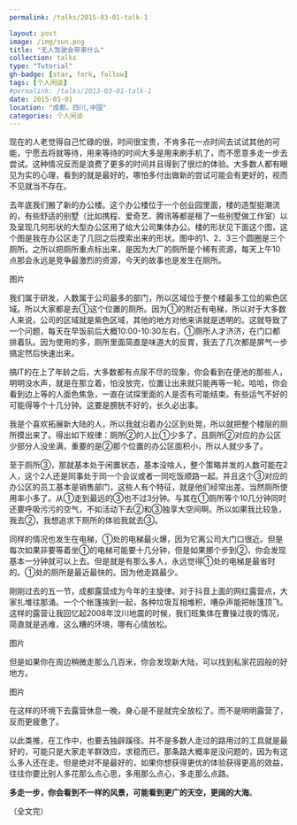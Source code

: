 ```yaml
---
permalink: /talks/2015-03-01-talk-1

layout: post
image: /img/sun.png
title: "无人驾驶会带来什么"
collection: talks
type: "Tutorial"
gh-badge: [star, fork, follow]
tags: [个人闲谈]
#permalink: /talks/2013-03-01-talk-1
date: 2015-03-01
location: "成都，四川,中国"
categories: 个人闲谈
---
```



现在的人老觉得自己忙碌的很，时间很宝贵，不肯多花一点时间去试试其他的可能，宁愿去将就等待，用来等待的时间大多是用来刷手机了，而不愿意多走一步去尝试。这种情况反而是浪费了更多的时间并且得到了很烂的体验。大多数人都有眼见为实的心理，看到的就是最好的，哪怕多付出做新的尝试可能会有更好的，视而不见就当不存在。


去年底我们搬了新的办公楼。这个办公楼位于一个创业园里面，楼的造型挺潮流的，有些舒适的别墅（比如携程、爱奇艺、腾讯等都是租了一些别墅做工作室）以及呈现几何形状的大型办公区用了给大公司集体办公。楼的形状见下面这个图，这个图是我在办公区走了几回之后摸索出来的形状。图中的1、2、3三个圆圈是三个厕所。之所以把厕所重点标出来，是因为大厂的厕所是个稀有资源，每天上午10点那会永远是竞争最激烈的资源，今天的故事也是发生在厕所。

图片

我们属于研发，人数属于公司最多的部门，所以区域位于整个楼最多工位的紫色区域。所以大家都是去①这个位置的厕所。因为①的附近有电梯，所以对于大多数人来说，公司的区域就是紫色区域，其他的地方对他来讲就是透明的。这就导致了一个问题，每天在早饭前后大概10:00-10:30左右，①厕所人才济济，在门口都排着队。因为使用的多，厕所里面简直是味道大的反胃，我去了几次都是屏气一步搞定然后快速出来。

搞IT的在上了年龄之后，大多数都有点尿不尽的现象，你会看到在便池的那些人，明明没水声，就是在那立着，怕没放完，位置让出来就只能再等一轮。哈哈，你会看到边上等的人面色焦急，一直在试探里面的人是否有可能结束。有些运气不好的可能得等个十几分钟。这要是膀胱不好的，长久必出事。

我是个喜欢拓展新大陆的人，所以我就沿着办公区到处晃，所以就把整个楼层的厕所摸出来了。得出如下规律：厕所②的人比①少多了，且厕所②对应的办公区少部分人没坐满，重要的是②那个位置的办公区面积小，所以人就少多了。

至于厕所③，那就基本处于闲置状态，基本没啥人，整个策略并发的人数可能在2人，这个2人还是同事处于同一个会议或者一同吃饭顺路一起。并且这个③对应的办公区的员工基本是销售部门，这些人有个特征，就是他们经常出差。当然厕所使用率小多了。从①走到最远的③也不过3分钟。与其在①厕所等个10几分钟同时还要呼吸污污的空气，不如活动下去②和③独享大空间啊。所以如果我比较急，我去②，我想追求下厕所的体验我就去③。


同样的情况也发生在电梯，①处的电梯最火爆，因为它离公司大门口很近。但是每次如果非要等着坐①的电梯可能要十几分钟，但是如果挪个步到②，你会发现基本一分钟就可以上去。但是就是有那么多人，永远觉得①处的电梯是最省时的。①处的厕所是最近最快的。因为他走路最少。


刚刚过去的五一节，成都露营成为今年的主旋律。对于抖音上面的网红露营点，大家扎堆往那涌。一个个帐篷挨到一起，各种垃圾互相堆积，嘈杂声能把帐篷顶飞。这样的露营让我回忆起2008年汶川地震的时候，我们班集体在曹操过夜的情况，简直就是逃难，这么糟的环境，哪有心情放松。


图片

但是如果你在周边稍微走那么几百米，你会发现新大陆，可以找到私家花园般的好地方。

图片

在这样的环境下去露营休息一晚，身心是不是就完全放松了。而不是明明露营了，反而更疲惫了。

以此类推，在工作中，也要去独辟蹊径。并不是多数人走过的路用过的工具就是最好的，可能只是大家走羊群效应，求稳而已，那条路大概率是没问题的，因为有这么多人还在走。但是绝对不是最好的，如果你想获得更优的体验获得更高的效益，往往你要比别人多花那么点心思，多用那么点心，多走那么点路。


**多走一步，你会看到不一样的风景，可能看到更广的天空，更阔的大海**。


（全文完）

